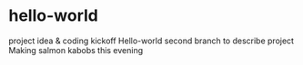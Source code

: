 # hello-world
project idea &amp; coding kickoff
Hello-world second branch to describe project
Making salmon kabobs this evening
